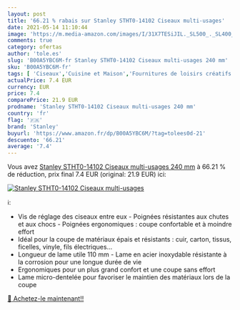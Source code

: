 ```yaml
---
layout: post
title: '66.21 % rabais sur Stanley STHT0-14102 Ciseaux multi-usages'
date: 2021-05-14 11:10:44
image: 'https://m.media-amazon.com/images/I/31X7TESiJIL._SL500_._SL400_.jpg'
comments: true
category: ofertas
author: 'tole.es'
slug: 'B00A5YBC6M-fr Stanley STHT0-14102 Ciseaux multi-usages 240 mm'
sku: 'B00A5YBC6M-fr'
tags: [ 'Ciseaux','Cuisine et Maison','Fournitures de loisirs créatifs','Loisirs Créatifs','Outils de coupe pour loisirs créatifs','stanley', ]
actualPrice: 7.4 EUR
currency: EUR
price: 7.4
comparePrice: 21.9 EUR
prodname: 'Stanley STHT0-14102 Ciseaux multi-usages 240 mm'
country: 'fr'
flag: '🇫🇷'
brand: 'Stanley'
buyurl: 'https://www.amazon.fr/dp/B00A5YBC6M/?tag=tolees0d-21'
descuento: '66.21'
average: '7.4'
---
```


Vous avez [Stanley STHT0-14102 Ciseaux multi-usages 240 mm](https://www.amazon.fr/dp/B00A5YBC6M/?tag=tolees0d-21)  à  66.21 % de réduction, prix final  7.4 EUR (original: 21.9 EUR) ici:

[![Stanley STHT0-14102 Ciseaux multi-usages](https://m.media-amazon.com/images/I/31X7TESiJIL._SL500_._SL400_.jpg)](https://www.amazon.fr/dp/B00A5YBC6M/?tag=tolees0d-21)

ℹ️:

- Vis de réglage des ciseaux entre eux - Poignées résistantes aux chutes et aux chocs - Poignées ergonomiques : coupe confortable et à moindre effort
- Idéal pour la coupe de matériaux épais et résistants : cuir, carton, tissus, ficelles, vinyle, fils électriques…
- Longueur de lame utile 110 mm - Lame en acier inoxydable résistante à la corrosion pour une longue durée de vie
- Ergonomiques pour un plus grand confort et une coupe sans effort
- Lame micro-dentelée pour favoriser le maintien des matériaux lors de la coupe

[🛒 Achetez-le maintenant!!](https://www.amazon.fr/dp/B00A5YBC6M/?tag=tolees0d-21)
